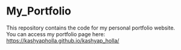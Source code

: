 # My_Portfolio
This repository contains the code for my personal portfolio website.</br>
You can access my portfolio page here: https://kashyapholla.github.io/kashyap_holla/

